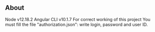 ## About

Node v12.18.2
Angular CLI v10.1.7
For correct working of this project You must fill the file "authorization.json": write login, password and user ID.
